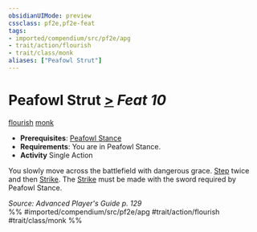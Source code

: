 ```yaml
---
obsidianUIMode: preview
cssclass: pf2e,pf2e-feat
tags:
- imported/compendium/src/pf2e/apg
- trait/action/flourish
- trait/class/monk
aliases: ["Peafowl Strut"]
---
```

# Peafowl Strut  [>](chapter-9-playing-the-game.md#Actions "Single Action") *Feat 10*  
[flourish](flourish.md)  [monk](rules/traits/monk.md)  

- **Prerequisites**: [Peafowl Stance](peafowl-stance-apg.md)
- **Requirements**: You are in Peafowl Stance.
- **Activity** Single Action

You slowly move across the battlefield with dangerous grace. [Step](step.md) twice and then [Strike](strike.md). The [Strike](strike.md) must be made with the sword required by Peafowl Stance.

*Source: Advanced Player's Guide p. 129*  
%% #imported/compendium/src/pf2e/apg #trait/action/flourish #trait/class/monk %%
